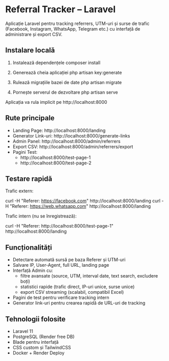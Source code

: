 # Referral Tracker – Laravel

Aplicație Laravel pentru tracking referrers, UTM-uri și surse de trafic (Facebook, Instagram, WhatsApp, Telegram etc.) cu interfață de administrare și export CSV.

## Instalare locală

1. Instalează dependențele
composer install

2. Generează cheia aplicației
php artisan key:generate

3. Rulează migrațiile bazei de date
php artisan migrate

4. Pornește serverul de dezvoltare
php artisan serve

Aplicația va rula implicit pe http://localhost:8000

## Rute principale

- Landing Page: http://localhost:8000/landing
- Generator Link-uri: http://localhost:8000/generate-links
- Admin Panel: http://localhost:8000/admin/referrers
- Export CSV: http://localhost:8000/admin/referrers/export
- Pagini Test:
  - http://localhost:8000/test-page-1
  - http://localhost:8000/test-page-2

## Testare rapidă

Trafic extern:

curl -H "Referer: https://facebook.com" http://localhost:8000/landing
curl -H "Referer: https://web.whatsapp.com" http://localhost:8000/landing

Trafic intern (nu se înregistrează):

curl -H "Referer: http://localhost:8000/test-page-1" http://localhost:8000/landing

## Funcționalități

- Detectare automată sursă pe baza Referer și UTM-uri
- Salvare IP, User-Agent, full URL, landing page
- Interfață Admin cu:
  - filtre avansate (source, UTM, interval date, text search, excludere boți)
  - statistici rapide (trafic direct, IP-uri unice, surse unice)
  - export CSV streaming (scalabil, compatibil Excel)
- Pagini de test pentru verificare tracking intern
- Generator link-uri pentru crearea rapidă de URL-uri de tracking

## Tehnologii folosite

- Laravel 11
- PostgreSQL (Render free DB)
- Blade pentru interfață
- CSS custom și TailwindCSS
- Docker + Render Deploy
